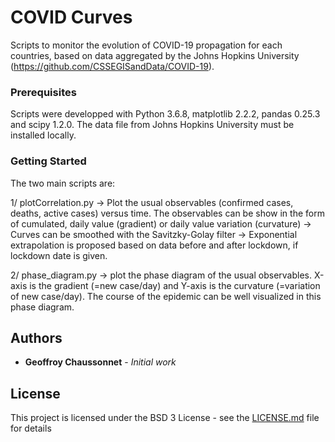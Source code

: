 
# COVID Curves

Scripts to monitor the evolution of COVID-19 propagation for each countries, based on data aggregated by the Johns Hopkins University (https://github.com/CSSEGISandData/COVID-19).


### Prerequisites
Scripts were developped with Python 3.6.8, matplotlib 2.2.2, pandas 0.25.3 and scipy 1.2.0.
The data file from Johns Hopkins University must be installed locally.

### Getting Started
The two main scripts are:

1/ plotCorrelation.py
-> Plot the usual observables (confirmed cases, deaths, active cases) versus time. The observables can be show in the form of cumulated, daily value (gradient) or daily value variation (curvature)
-> Curves can be smoothed with the Savitzky-Golay filter
-> Exponential extrapolation is proposed based on data before and after lockdown, if lockdown date is given.

2/ phase_diagram.py
-> plot the phase diagram of the usual observables. X-axis is the gradient (=new case/day) and Y-axis is the curvature (=variation of new case/day). The course of the epidemic can be well visualized in this phase diagram.


## Authors

* **Geoffroy Chaussonnet** - *Initial work* 

## License

This project is licensed under the BSD 3 License - see the [LICENSE.md](LICENSE.md) file for details

